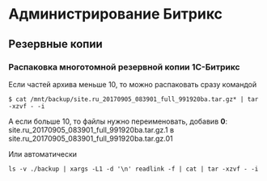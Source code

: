 # Администрирование Битрикс

## Резервные копии

### Распаковка многотомной резервной копии 1С-Битрикс

Если частей архива меньше 10, то можно распаковать сразу командой

```shell
$ cat /mnt/backup/site.ru_20170905_083901_full_991920ba.tar.gz* | tar -xzvf - -i
```

А если больше 10, то файлы нужно переименовать, добавив **0**:
site.ru_20170905_083901_full_991920ba.tar.gz.1 в site.ru_20170905_083901_full_991920ba.tar.gz.01

Или автоматически

```shell
ls -v ./backup | xargs -L1 -d '\n' readlink -f | cat | tar -xzvf - -i
```
